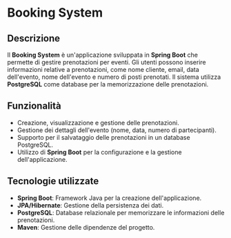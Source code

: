 # Booking System

## Descrizione

Il **Booking System** è un'applicazione sviluppata in **Spring Boot** che permette di gestire prenotazioni per eventi. Gli utenti possono inserire informazioni relative a prenotazioni, come nome cliente, email, data dell'evento, nome dell'evento e numero di posti prenotati. Il sistema utilizza **PostgreSQL** come database per la memorizzazione delle prenotazioni.

## Funzionalità

- Creazione, visualizzazione e gestione delle prenotazioni.
- Gestione dei dettagli dell'evento (nome, data, numero di partecipanti).
- Supporto per il salvataggio delle prenotazioni in un database PostgreSQL.
- Utilizzo di **Spring Boot** per la configurazione e la gestione dell'applicazione.

## Tecnologie utilizzate

- **Spring Boot**: Framework Java per la creazione dell'applicazione.
- **JPA/Hibernate**: Gestione della persistenza dei dati.
- **PostgreSQL**: Database relazionale per memorizzare le informazioni delle prenotazioni.
- **Maven**: Gestione delle dipendenze del progetto.

